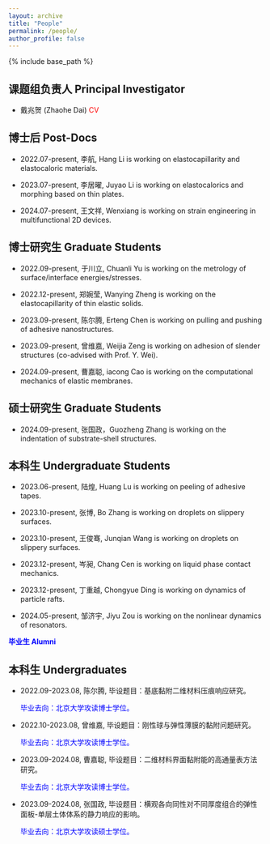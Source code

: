 ```yaml
---
layout: archive
title: "People"
permalink: /people/
author_profile: false
---
```


{% include base_path %}

## 课题组负责人   Principal Investigator
  
* 戴兆贺 (Zhaohe Dai) <a href="http://zhaohedai.github.io/files/CV2024.pdf" style="text-decoration:none;color:red;"> CV</a>


## 博士后 Post-Docs   

* 2022.07-present, 李航, Hang Li is working on elastocapillarity and elastocaloric materials.

* 2023.07-present, 李居曜, Juyao Li is working on elastocalorics and morphing based on thin plates.

* 2024.07-present, 王文祥, Wenxiang is working on strain engineering in multifunctional 2D devices.


## 博士研究生 Graduate Students

* 2022.09-present, 于川立, Chuanli Yu is working on the metrology of surface/interface energies/stresses.

* 2022.12-present, 郑婉莹, Wanying Zheng is working on the elastocapillarity of thin elastic solids.

* 2023.09-present, 陈尔腾, Erteng Chen is working on pulling and pushing of adhesive nanostructures.

* 2023.09-present, 曾维嘉, Weijia Zeng is working on adhesion of slender structures (co-advised with Prof. Y. Wei).

* 2024.09-present, 曹嘉聪, iacong Cao is working on the computational mechanics of elastic membranes.


## 硕士研究生 Graduate Students

* 2024.09-present, 张国政，Guozheng Zhang is working on the indentation of substrate-shell structures.


## 本科生 Undergraduate Students

 * 2023.06-present, 陆煌, Huang Lu is working on peeling of adhesive tapes.

 * 2023.10-present, 张博, Bo Zhang is working on droplets on slippery surfaces.

 * 2023.10-present, 王俊骞, Junqian Wang is working on droplets on slippery surfaces.

 * 2023.12-present, 岑昶, Chang Cen is working on liquid phase contact mechanics.

 * 2023.12-present, 丁重越, Chongyue Ding is working on dynamics of particle rafts.

 * 2024.05-present, 邹济宇, Jiyu Zou is working on the nonlinear dynamics of resonators.


<p style="color:blue;"><b>毕业生 Alumni</b></p>

## 本科生 Undergraduates

* 2022.09-2023.08, 陈尔腾, 毕设题目：基底黏附二维材料压痕响应研究。<p style="color:blue;"> 毕业去向：北京大学攻读博士学位。</p>

* 2022.10-2023.08, 曾维嘉, 毕设题目：刚性球与弹性薄膜的黏附问题研究。<p style="color:blue;"> 毕业去向：北京大学攻读博士学位。</p>

* 2023.09-2024.08, 曹嘉聪, 毕设题目：二维材料界面黏附能的高通量表方法研究。<p style="color:blue;"> 毕业去向：北京大学攻读博士学位。</p>

* 2023.09-2024.08, 张国政, 毕设题目：横观各向同性对不同厚度组合的弹性面板-单层土体体系的静力响应的影响。<p style="color:blue;"> 毕业去向：北京大学攻读硕士学位。</p>